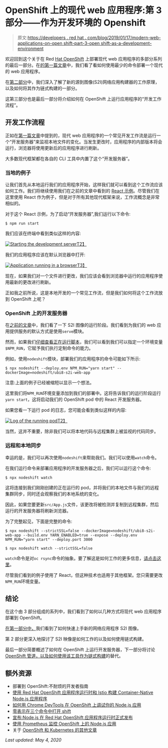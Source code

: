 # OpenShift 上的现代 web 应用程序:第 3 部分——作为开发环境的 Openshift

> 原文:[https://developers . red hat . com/blog/2019/01/17/modern-web-applications-on-open shift-part-3-open shift-as-a-development-environment](https://developers.redhat.com/blog/2019/01/17/modern-web-applications-on-openshift-part-3-openshift-as-a-development-environment)

欢迎回到这个关于在 Red [Hat OpenShift](http://openshift.com/) 上部署现代 web 应用程序的多部分系列的最后一部分。在[的第一篇文章](https://developers.redhat.com/blog/2018/10/04/modern-web-apps-openshift-part-1/)中，我们看了看如何使用最少的命令部署一个现代的 web 应用程序。

在[第二部分](https://developers.redhat.com/blog/2018/10/23/modern-web-applications-on-openshift-part-2-using-chained-builds/)中，我们深入了解了新的源到图像(S2I)网络应用构建器的工作原理，以及如何将其作为链式构建的一部分。

这第三部分也是最后一部分将介绍如何在 OpenShift 上运行应用程序的“开发工作流程”。

## 开发工作流程

正如在[第一篇文章](https://developers.redhat.com/blog/2018/10/04/modern-web-apps-openshift-part-1/)中提到的，现代 web 应用程序的一个常见开发工作流是运行一个“开发服务器”来监视本地文件的变化。当发生更改时，应用程序的内部版本将会运行，浏览器将使用更新后的应用程序进行刷新。

大多数现代框架都在各自的 CLI 工具中内置了这个“开发服务器”。

### 当地的例子

让我们首先从本地运行我们的应用程序开始，这样我们就可以看到这个工作流应该如何工作。我们将继续使用我们在之前的文章中看到的 [React 示例](https://github.com/lholmquist/react-web-app)。尽管我们在这里使用 React 作为例子，但是对于所有其他现代框架来说，工作流概念是非常相似的。

对于这个 React 示例，为了启动“开发服务器”,我们运行以下命令:

```
$ npm run start

```

我们应该在终端中看到类似这样的内容:

[![Starting the development server](../Images/4be43d3192dc3a195c54644d9e686d66.png)T2】](https://developers.redhat.com/blog/wp-content/uploads/2018/10/react-dev-server-local-1.png)

我们的应用程序应该在默认浏览器中打开:

 [![Application running in a browser](../Images/12a5d06b5737871e2988263f648ed6bf.png)T3】](https://developers.redhat.com/blog/wp-content/uploads/2018/10/react-localhost.png)

现在，如果我们对一个文件进行更改，我们应该会看到浏览器中运行的应用程序使用最新的更改进行刷新。

正如我之前所说，这是本地开发的一个常见工作流，但是我们如何将这个工作流放到 OpenShift 上呢？

### OpenShift 上的开发服务器

在[之前的文章](https://developers.redhat.com/blog/2018/10/23/modern-web-applications-on-openshift-part-2-using-chained-builds/)中，我们看了一下 S2I 图像的运行阶段。我们看到为我们的 web 应用提供服务的默认方式是使用`serve`模块。

然而，如果我们[仔细查看正在运行脚本](https://github.com/nodeshift/ubi8-s2i-web-app/blob/master/s2i/run#L10)，我们可以看到我们可以指定一个环境变量`$NPM_RUN`，它赋予我们执行定制命令的能力。

例如，使用`nodeshift`模块，部署我们的应用程序的命令可能如下所示:

```
$ npx nodeshift --deploy.env NPM_RUN="yarn start" --dockerImage=nodeshift/ubi8-s2i-web-app

```

注意:上面的例子已经被缩短以显示一个想法。

这里我们将`NPM_RUN`环境变量添加到我们的部署中。这将告诉我们的运行阶段运行`yarn start`，这将启动我们的 OpenShift pod 中的 React 开发服务器。

如果您看一下运行 pod 的日志，您可能会看到类似这样的内容:

[![Log of the running pod](../Images/a6f470889ea9e20712990b7fa12d85d1.png)T2】](https://developers.redhat.com/blog/wp-content/uploads/2019/01/react-pod-dev-server.png)

当然，这并不重要，除非我们可以将本地代码与远程集群上被监视的代码同步。

### 远程和本地同步

幸运的是，我们可以再次使用`nodeshift`来帮助我们。我们可以使用`watch`命令。

在我们运行命令来部署应用程序的开发服务器之后，我们可以运行这个命令:

```
$ npx nodeshift watch

```

这将连接到我们刚刚创建的正在运行的 pod，并将我们的本地文件与我们的远程集群同步，同时还会观察我们的本地系统的变化。

因此，如果您要更新`src/App.js`文件，该更改将被检测并复制到远程集群，然后运行的开发服务器将刷新浏览器。

为了完整起见，下面是完整的命令:

```
$ npx nodeshift --strictSSL=false --dockerImage=nodeshift/ubi8-s2i-web-app --build.env YARN_ENABLED=true --expose --deploy.env NPM_RUN="yarn start" --deploy.port 3000

$ npx nodeshift watch --strictSSL=false

```

`watch`命令是对`oc rsync`命令的抽象。要了解这是如何工作的更多信息，[请点击这里](https://docs.okd.io/latest/dev_guide/copy_files_to_container.html)。

尽管我们看到的例子使用了 React，但这种技术也适用于其他框架。您只需要更改`NPM_RUN`环境变量。

## 结论

在这个由 3 部分组成的系列中，我们看到了如何以几种方式将现代 web 应用程序部署到 OpenShift。

[在第一部分中，](https://developers.redhat.com/blog/2018/10/04/modern-web-apps-openshift-part-1/)我们看到了如何快速上手新的网络应用程序 S2I 图像。

第 2 部分更深入地探讨了 S2I 映像是如何工作的以及如何使用链式构建。

最后一部分简要概述了如何在 OpenShift 上运行开发服务器，下一部分将讨论 [OpenShift 管道，以及如何使用该工具作为链式构建](https://developers.redhat.com/blog/2020/04/27/modern-web-applications-on-openshift-part-4-openshift-pipelines/)的替代。

## 额外资源

*   部署到 OpenShift:不耐烦的开发者指南
*   [使用 Red Hat OpenShift 应用程序运行时和 Istio 构建 Container-Native Node.js 应用程序](https://developers.redhat.com/blog/2018/06/11/container-native-nodejs-istio-rhoar/)
*   [如何用 Chrome DevTools 在 OpenShift 上调试你的 Node.js 应用](https://developers.redhat.com/blog/2018/05/15/debug-your-node-js-application-on-openshift-with-chrome-devtools/)
*   [零表示在三个命令中打开 shift](https://developers.redhat.com/blog/2018/04/16/zero-express-openshift-3-commands/)
*   [宣布:Node.js 在 Red Hat OpenShift 应用程序运行时正式发布](https://developers.redhat.com/blog/2018/03/12/rhoar-nodejs-annoucement/)
*   [使用 Prometheus 监控 OpenShift 上的 Node.js 应用](https://developers.redhat.com/blog/2018/12/21/monitoring-node-js-applications-on-openshift-with-prometheus/)
*   关于 [OpenShift 和 Kubernetes 的其他文章](https://developers.redhat.com/topics/kubernetes/)

*Last updated: May 4, 2020*
